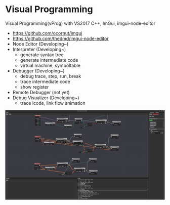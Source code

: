 # Visual Programming
Visual Programming(vProg) with VS2017 C++, ImGui, imgui-node-editor
- https://github.com/ocornut/imgui
- https://github.com/thedmd/imgui-node-editor
- Node Editor (Developing~)
- Interpreter (Developing~)
	- generate syntax tree
	- generate intermediate code
	- virtual machine, symboltable
- Debugger (Developing~)
	- debug trace, step, run, break
	- trace intermediate code
	- show register
- Remote Debugger (not yet)
- Debug Visualizer (Developing~)
	- trace icode, link flow animation

![](https://github.com/jjuiddong/VisualProgramming/blob/master/Doc/2019-11-06.jpg?raw=true)
